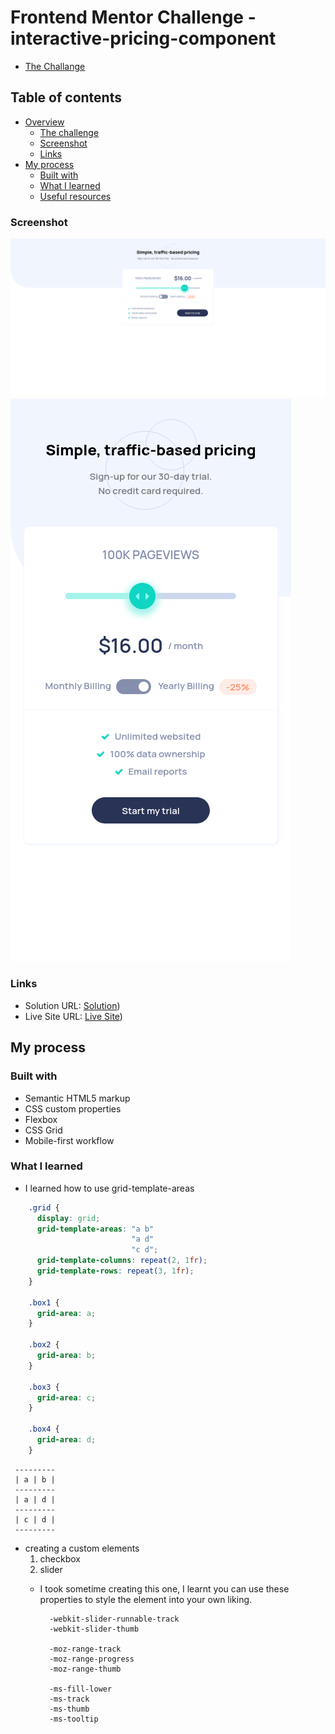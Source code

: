 # Frontend Mentor Challenge - interactive-pricing-component
  - [The Challange](https://www.frontendmentor.io/challenges/interactive-pricing-component-t0m8PIyY8)

## Table of contents

- [Overview](#overview)
  - [The challenge](#the-challenge)
  - [Screenshot](#screenshot)
  - [Links](#links)
- [My process](#my-process)
  - [Built with](#built-with)
  - [What I learned](#what-i-learned)
  - [Useful resources](#useful-resources)

### Screenshot

![Desktop](./design/screenshots/desktop.png)
![Mobile](./design/screenshots/mobile.png)

### Links

- Solution URL: [Solution](https://www.frontendmentor.io/solutions/interactivepricingcomponent-ZDxw9D6W-))
- Live Site URL: [Live Site](https://interactive-pricing-component-three-rust.vercel.app/))

## My process

### Built with

- Semantic HTML5 markup
- CSS custom properties
- Flexbox
- CSS Grid
- Mobile-first workflow

### What I learned
 - I learned how to use grid-template-areas
  
  ```css
      .grid {
        display: grid;
        grid-template-areas: "a b"
                             "a d"
                             "c d";
        grid-template-columns: repeat(2, 1fr);
        grid-template-rows: repeat(3, 1fr);
      }
      
      .box1 {
        grid-area: a;
      }

      .box2 {
        grid-area: b;
      }

      .box3 {
        grid-area: c;
      }

      .box4 {
        grid-area: d;
      }
  ```
  
  ```
   ---------
   | a | b |
   ---------
   | a | d |
   ---------
   | c | d |
   ---------
  ```

  - creating a custom elements 
    1. checkbox
    3. slider
      - I took sometime creating this one, I learnt you can use these properties to style
        the element into your own liking.
        
        ```
          -webkit-slider-runnable-track
          -webkit-slider-thumb
          
          -moz-range-track
          -moz-range-progress
          -moz-range-thumb
          
          -ms-fill-lower
          -ms-track
          -ms-thumb
          -ms-tooltip
        ```
